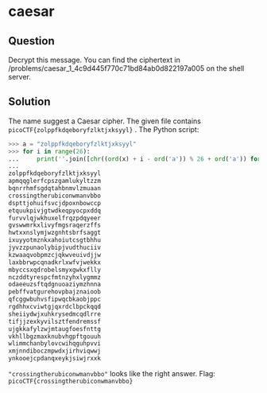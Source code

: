 # caesar


## Question
Decrypt this message. You can find the ciphertext in /problems/caesar_1_4c9d445f770c71bd84ab0d822197a005 on the shell server.


## Solution
The name suggest a Caesar cipher. The given file contains `picoCTF{zolppfkdqeboryfzlktjxksyyl}` .
The Python script:

```python
>>> a = "zolppfkdqeboryfzlktjxksyyl"
>>> for i in range(26):
...     print(''.join([chr((ord(x) + i - ord('a')) % 26 + ord('a')) for x in a]))
...
zolppfkdqeboryfzlktjxksyyl
apmqqglerfcpszgamlukyltzzm
bqnrrhmfsgdqtahbnmvlzmuaan
crossingtherubiconwmanvbbo
dspttjohuifsvcjdpoxnbowccp
etquukpivjgtwdkeqpyocpxddq
furvvlqjwkhuxelfrqzpdqyeer
gvswwmrkxlivyfmgsraqerzffs
hwtxxnslymjwzgnhtsbrfsaggt
ixuyyotmznkxahoiutcsgtbhhu
jyvzzpunaolybipjvudthuciiv
kzwaaqvobpmzcjqkwveuivdjjw
laxbbrwpcqnadkrlxwfvjwekkx
mbyccsxqdrobelsmyxgwkxflly
nczddtyrespcfmtnzyhxlygmmz
odaeeuzsftqdgnuoaziymzhnna
pebffvatgurehovpbajznaioob
qfcggwbuhvsfipwqcbkaobjppc
rgdhhxcviwtgjqxrdclbpckqqd
sheiiydwjxuhkrysedmcqdlrre
tifjjzexkyvilsztfendremssf
ujgkkafylzwjmtaugfoesfnttg
vkhllbgzmaxknubvhgpftgouuh
wlimmchanbylovcwihqguhpvvi
xmjnndiboczmpwdxjirhviqwwj
ynkooejcpdanqxeykjsiwjrxxk
```
`"crossingtherubiconwmanvbbo"` looks like the right answer.
Flag: `picoCTF{crossingtherubiconwmanvbbo}`